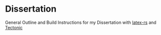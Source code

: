 # Dissertation

General Outline and Build Instructions for my Dissertation with [latex-rs](https://github.com/Michael-F-Bryan/latex-rs) and [Tectonic](https://tectonic-typesetting.github.io/en-US/)

